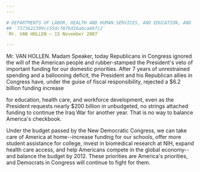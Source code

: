 ```yaml
---
---

# DEPARTMENTS OF LABOR, HEALTH AND HUMAN SERVICES, AND EDUCATION, AND  RELATED AGENCIES APPROPRIATIONS ACT, 2008--VETO MESSAGE FROM THE  PRESIDENT OF THE UNITED STATES
## `7373622399cc55dcf07bd16abca66fc2`
`Mr. VAN HOLLEN — 15 November 2007`

---
```



Mr. VAN HOLLEN. Madam Speaker, today Republicans in Congress ignored 
the will of the American people and rubber-stamped the President's veto 
of important funding for our domestic priorities. After 7 years of 
unrestrained spending and a ballooning deficit, the President and his 
Republican allies in Congress have, under the guise of fiscal 
responsibility, rejected a $6.2 billion funding increase


for education, health care, and workforce development, even as the 
President requests nearly $200 billion in unbudgeted, no strings 
attached funding to continue the Iraq War for another year. That is no 
way to balance America's checkbook.

Under the budget passed by the New Democratic Congress, we can take 
care of America at home--increase funding for our schools, offer more 
student assistance for college, invest in biomedical research at NIH, 
expand health care access, and help Americans compete in the global 
economy--and balance the budget by 2012. These priorities are America's 
priorities, and Democrats in Congress will continue to fight for them.